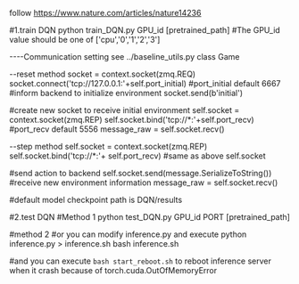 follow https://www.nature.com/articles/nature14236


#1.train DQN
python train_DQN.py GPU_id [pretrained_path]    #The GPU_id value should be one of ['cpu','0','1','2','3']

----Communication setting
see ../baseline_utils.py class Game

--reset method
socket = context.socket(zmq.REQ)
socket.connect('tcp://127.0.0.1:'+self.port_initial) #port_initial default 6667
#inform backend to initialize environment
socket.send(b'initial') 

#create new socket to receive initial environment
self.socket = context.socket(zmq.REP)
self.socket.bind('tcp://*:'+self.port_recv) #port_recv default 5556
message_raw = self.socket.recv()


--step method
self.socket = context.socket(zmq.REP)
self.socket.bind('tcp://*:'+ self.port_recv)  #same as above self.socket

#send action to backend
self.socket.send(message.SerializeToString())
#receive new environment information
message_raw = self.socket.recv()


#default model checkpoint path is DQN/results

#2.test DQN
#Method 1
python test_DQN.py GPU_id PORT [pretrained_path]


#method 2
#or you can modify inference.py and execute 
python inference.py > inference.sh
bash inference.sh

#and you can execute  `bash start_reboot.sh` to reboot inference server when it crash because of torch.cuda.OutOfMemoryError
